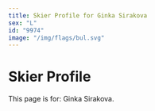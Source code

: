 ```yaml
---
title: Skier Profile for Ginka Sirakova
sex: "L"
id: "9974"
image: "/img/flags/bul.svg" 
---
```


# Skier Profile

This page is for: Ginka Sirakova.
    